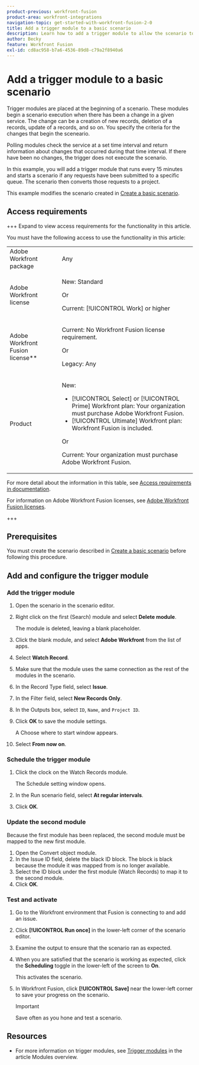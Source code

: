 ```yaml
---
product-previous: workfront-fusion
product-area: workfront-integrations
navigation-topic: get-started-with-workfront-fusion-2-0
title: Add a trigger module to a basic scenario
description: Learn how to add a trigger module to allow the scenario to periodically look for new requests and convert them to projects.
author: Becky
feature: Workfront Fusion
exl-id: cd8ac958-b7a6-4536-89d8-c79a2f8940a6
---
```

# Add a trigger module to a basic scenario

Trigger modules are placed at the beginning of a scenario. These modules begin a scenario execution when there has been a change in a given service. The change can be a creation of new records, deletion of a records, update of a records, and so on. You specify the criteria for the changes that begin the sceneario.

Polling modules check the service at a set time interval and return information about changes that occurred during that time interval. If there have been no changes, the trigger does not execute the scenario.

In this example, you will add a trigger module that runs every 15 minutes and starts a scenario if any requests have been submitted to a specific queue. The scenario then converts those requests to a project.

This example modifies the scenario created in [Create a basic scenario](/help/workfront-fusion/build-practice-scenarios/create-basic-scenario.md).

## Access requirements

+++ Expand to view access requirements for the functionality in this article.

You must have the following access to use the functionality in this article:

<table style="table-layout:auto">
 <col> 
 <col> 
 <tbody> 
  <tr> 
   <td role="rowheader">Adobe Workfront package</td> 
   <td> <p>Any</p> </td> 
  </tr> 
  <tr data-mc-conditions=""> 
   <td role="rowheader">Adobe Workfront license</td> 
   <td> <p>New: Standard</p><p>Or</p><p>Current: [!UICONTROL Work] or higher</p> </td> 
  </tr> 
  <tr> 
   <td role="rowheader">Adobe Workfront Fusion license**</td> 
   <td>
   <p>Current: No Workfront Fusion license requirement.</p>
   <p>Or</p>
   <p>Legacy: Any </p>
   </td> 
  </tr> 
  <tr> 
   <td role="rowheader">Product</td> 
   <td>
   <p>New:</p> <ul><li>[!UICONTROL Select] or [!UICONTROL Prime] Workfront plan: Your organization must purchase Adobe Workfront Fusion.</li><li>[!UICONTROL Ultimate] Workfront plan: Workfront Fusion is included.</li></ul>
   <p>Or</p>
   <p>Current: Your organization must purchase Adobe Workfront Fusion.</p>
   </td> 
  </tr>
 </tbody> 
</table>

For more detail about the information in this table, see [Access requirements in documentation](/help/workfront-fusion/references/licenses-and-roles/access-level-requirements-in-documentation.md).

For information on Adobe Workfront Fusion licenses, see [Adobe Workfront Fusion licenses](/help/workfront-fusion/set-up-and-manage-workfront-fusion/licensing-operations-overview/license-automation-vs-integration.md).

+++

## Prerequisites

You must create the scenario described in [Create a basic scenario](/help/workfront-fusion/build-practice-scenarios/create-basic-scenario.md) before following this procedure.

## Add and configure the trigger module

### Add the trigger module

1. Open the scenario in the scenario editor.
1. Right click on the first (Search) module and select **Delete module**.

   The module is deleted, leaving a blank placeholder.

1. Click the blank module, and select **Adobe Workfront** from the list of apps.
1. Select **Watch Record**.
1. Make sure that the module uses the same connection as the rest of the modules in the scenario.
1. In the Record Type field, select **Issue**.
1. In the Filter field, select **New Records Only**.
1. In the Outputs box, select `ID`, `Name`, and `Project ID`.
1. Click **OK** to save the module settings.
   
   A Choose where to start window appears.

1. Select **From now on**.

### Schedule the trigger module

1. Click the clock on the Watch Records module.

   The Schedule setting window opens.

1. In the Run scenario field, select **At regular intervals**.  

1. Click **OK**.

### Update the second module

Because the first module has been replaced, the second module must be mapped to the new first module.

1. Open the Convert object module.
1. In the Issue ID field, delete the black ID block. The block is black because the module it was mapped from is no longer available.
1. Select the ID block under the first module (Watch Records) to map it to the second module.
1. Click **OK**.

### Test and activate

1. Go to the Workfront environment that Fusion is connecting to and add an issue. 
1. Click **[!UICONTROL Run once]** in the lower-left corner of the scenario editor.
1. Examine the output to ensure that the scenario ran as expected.
1. When you are satisfied that the scenario is working as expected, click the **Scheduling** toggle in the lower-left of the screen to **On**.

   This activates the scenario. 
1. In Workfront Fusion, click **[!UICONTROL Save]** near the lower-left corner to save your progress on the scenario.

   >[!IMPORTANT]
   >
   >Save often as you hone and test a scenario.

## Resources

* For more information on trigger modules, see [Trigger modules](/help/workfront-fusion/get-started-with-fusion/understand-fusion/module-overview.md#trigger-modules) in the article Modules overview.
